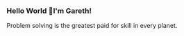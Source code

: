 ### Hello World 👋I'm Gareth!

<!--
**BillyGareth/BillyGareth** is a ✨ _special_ ✨ repository because its `README.md` (this file) appears on your GitHub profile.

About me:

- 🔭 I’m currently working on ...AI>ML>Deep Learning && Data Science
- 🌱 I’m currently learning ...ML Research
- 👯 I’m looking to collaborate on ...Artififcial Intelligence and Gaming
- 🤔 I’m looking for help with ...Federated Learning and Robotics
- 💬 Ask me about ...Anything,just anything!
- 📫 How to reach me: ...billygareth01@gmail.com||+254701751016||[myLinkedInProfile](https://www.linkedin.com/in/billy-gareth%F0%9F%91%A8%E2%80%8D%F0%9F%8E%93%E2%9C%A8-87b052173/)
- 😄 Pronouns: ...He/Him
- ⚡ Fun fact: ...Addicted to mathematics and movies, skilled footballer! I never mind road trips.
--> Problem solving is the greatest paid for skill in every planet.
